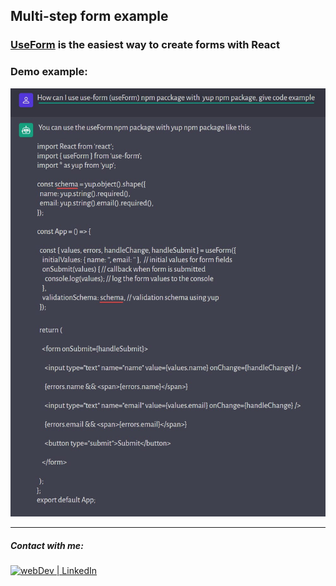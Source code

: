 ## Multi-step form example

### [UseForm](https://www.npmjs.com/package/use-form) is the easiest way to create forms with React

### Demo example:
![](/src/assets/using%20use-form%20with%20yup.jpg)

---

##### Contact with me: 
[<img alt="webDev | LinkedIn" src="https://img.shields.io/badge/linkedin-0077B5.svg?&style=for-the-badge&logo=linkedin&logoColor=white" />][linkedin]

[linkedin]: https://www.linkedin.com/in/sergiy-antonyuk/